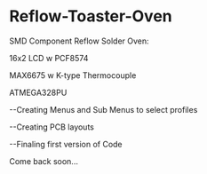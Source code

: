 # Reflow-Toaster-Oven
SMD Component Reflow Solder Oven:

16x2 LCD w PCF8574

MAX6675 w K-type Thermocouple

ATMEGA328PU

--Creating Menus and Sub Menus to select profiles

--Creating PCB layouts

--Finaling first version of Code

Come back soon...

